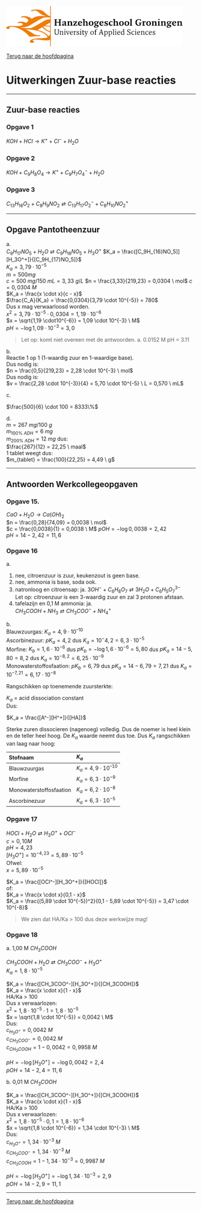 ![Hanze](../hanze/hanze.png)

[Terug naar de hoofdpagina ](../index.md)

# Uitwerkingen Zuur-base reacties

---

## Zuur-base reacties

### Opgave 1

$KOH + HCl \rightarrow K^+ + Cl^- + H_2O$


### Opgave 2

$KOH + C_9H_8O_4 \rightarrow K^+ + C_9H_7O_4^- + H_2O$

### Opgave 3

$C_{13}H_{18}O_2 + C_8H_9NO_2  \rightleftarrows C_{13}H_{17}O_2^- + C_8H_{10}NO_2^+$

---

## Opgave Pantotheenzuur 

a.  
$C_9H_{17}NO_5 + H_2O \rightleftarrows C_9H_{16}NO_5 + H_3O^+$
$K_a = \frac{[C_9H_{16}NO_5]][H_3O^+]}{[C_9H_{17}NO_5]}$  
$K_a = 3,79 \cdot 10^{-5}$  
$m = 500 mg$  
$c = 500 \ mg/150 \ mL = 3,33 \ g/L$
$n = \frac{3,33}{219,23} = 0,0304 \ mol$
$c = 0,0304 \ M$  
$K_a = \frac{x \cdot x}{c - x}$  
$\frac{C_A}{K_a} = \frac{0,0304}{3,79 \cdot 10^{-5}} = 780$  
Dus x mag verwaarloosd worden.  
$x^2 = 3,79 \cdot 10^{-5} \cdot 0,0304 = 1,19 \cdot10^{-6}$  
$x = \sqrt{1,19 \cdot10^{-6}} = 1,09 \cdot 10^{-3} \ M$  
$pH = -\log{1,09 \cdot 10^{-3}} = 3,0$  


>Let op: komt niet overeen met de antwoorden.
a. 0.0152 M
pH = 3.11

b.  
Reactie 1 op 1 (1-waardig zuur en 1-waardige base).  
Dus nodig is:  
$n = \frac{0,5}{219,23} = 2,28 \cdot 10^{-3} \ mol$  
Dus nodig is:  
$v = \frac{2,28 \cdot 10^{-3}}{4} = 5,70 \cdot 10^{-5} \ L = 0,570 \ mL$  

c.  

$\frac{500}{6} \cdot 100 = 8333\%$

d.  
$m = 267 \ mg/100\ g$  
$m_{100\% \ ADH} = 6\ mg$  
$m_{200\% \ ADH} = 12 \ mg$
dus:  
$\frac{267}{12} = 22,25 \ maal$  
1 tablet weegt dus:  
$m_{tablet} = \frac{100}{22,25} = 4,49 \ g$  


---

## Antwoorden Werkcollegeopgaven

### Opgave 15. 

$CaO + H_2O → Ca(OH)_2$  
$n = \frac{0,28}{74,09} = 0,0038 \ mol$  
$c = \frac{0,0038}{1} = 0,0038 \ M$
$pOH = -\log{0,0038} = 2,42$  
$pH = 14-2,42 = 11,6$  


### Opgave 16

a.  
1. nee, citroenzuur is zuur, keukenzout is geen base.  
2. nee, ammonia is base, soda ook.  
3. natronloog en citroensap: ja.
$3OH^- + C_6H_8O_7 \rightleftarrows 3H_2O + C_6H_5O_7^{3-}$  
Let op: citroenzuur is een 3-waardig zuur en zal 3 protonen afstaan.  
4. tafelazijn en 0,1 M ammonia: ja.  
$CH_3COOH + NH_3 \rightleftarrows CH_3COO^− + NH_4^+$  

b.  
Blauwzuurgas: $K_a = 4,9 \cdot 10^{–10}$  
Ascorbinezuur: $pK_a = 4,2$ dus $K_a = 10^-4,2 = 6,3 \cdot 10^{-5}$  
Morfine: $K_b = 1,6 \cdot 10^{-6}$ dus $pK_b = -\log{1,6 \cdot 10^{-6}} = 5,80$ dus $pK_a = 14 - 5,80 = 8,2$ dus $K_a = 10^{-8,2} = 6,25 \cdot 10^{-9}$  
Monowaterstoffosfaation: $pK_b = 6,79$ dus $pK_a = 14 - 6,79 = 7,21$ dus $K_a = 10^{-7,21} = 6,17 \cdot 10^{-8}$  

Rangschikken op toenemende zuursterkte:  

$K_a$	=	acid dissociation constant  
Dus:  

$K_a = \frac{[A^-][H^+]}{[HA]}$  

Sterke zuren dissocieren (nagenoeg) volledig. Dus de noemer is heel klein en de teller heel hoog. De $K_a$ waarde neemt dus toe. Dus $K_a$ rangschikken van laag naar hoog:  

|Stofnaam               |$K_a$                          |
|:----------------------|:------------------------------|
|Blauwzuurgas           |$K_a = 4,9 \cdot 10^{–10}$     | 
|Morfine                |$K_a = 6,3 \cdot 10^{-9}$      |
|Monowaterstoffosfaation|$K_a = 6,2 \cdot 10^{-8}$      | 
|Ascorbinezuur          |$K_a = 6,3 \cdot 10^{-5}$      | 


### Opgave 17

$HOCl + H_2O \rightleftarrows H_3O^+ + OCl^-$  
$c = 0,10 M$  
$pH = 4,23$  
$[H_3O^+] = 10^{-4,23} = 5,89 \cdot 10^{-5}$  
Ofwel:  
$x = 5,89 \cdot 10^{-5}$  

$K_a = \frac{[OCl^-][H_3O^+]}{[HOCl]}$   
of:  
$K_a = \frac{x \cdot x}{0,1 - x}$  
$K_a = \frac{(5,89 \cdot 10^{-5})^2}{0,1 - 5,89 \cdot 10^{-5}} = 3,47 \cdot 10^{-8}$  

>We zien dat HA/Ka > 100 dus deze werkwijze mag!

### Opgave 18

a. 1,00 M $CH_3COOH$  
 
$CH_3COOH + H_2O \rightleftarrows CH_3COO^- + H_3O^+$  
$K_a = 1,8 \cdot 10^{-5}$

$K_a = \frac{[CH_3COO^-][H_3O^+]}{[CH_3COOH]}$  
$K_a = \frac{x \cdot x}{1 - x}$  
HA/Ka > 100  
Dus x verwaarlozen:  
$x^2 = 1,8 \cdot 10^{-5} \cdot 1 = 1,8 \cdot 10^{-5}$  
$x = \sqrt{1,8 \cdot 10^{-5}} = 0,0042 \ M$  
Dus:  
$c_{H_3O^+} = 0,0042 \ M$  
$c_{CH_3COO^-} = 0,0042 \ M$  
$c_{CH_3COOH} = 1 - 0,0042 = 0,9958 \ M$  

$pH = -\log{[H_3O^+]} = -\log{0,0042} = 2,4$  
$pOH = 14-2,4= 11,6$  

b. 0,01 M $CH_3COOH$ 

$K_a = \frac{[CH_3COO^-][H_3O^+]}{[CH_3COOH]}$  
$K_a = \frac{x \cdot x}{1 - x}$  
HA/Ka > 100  
Dus x verwaarlozen:  
$x^2 = 1,8 \cdot 10^{-5} \cdot 0,1 = 1,8 \cdot 10^{-6}$  
$x = \sqrt{1,8 \cdot 10^{-6}} = 1,34 \cdot 10^{-3} \ M$  
Dus:  
$c_{H_3O^+} = 1,34 \cdot 10^{-3} \ M$  
$c_{CH_3COO^-} = 1,34 \cdot 10^{-3} \ M$  
$c_{CH_3COOH} = 1 - 1,34 \cdot 10^{-3} = 0,9987 \ M$  

$pH = -\log{[H_3O^+]} = -\log{1,34 \cdot 10^{-3}} = 2,9$  
$pOH = 14-2,9= 11,1$   

--- 

[Terug naar de hoofdpagina ](../index.md)

<script type="text/x-mathjax-config">
  MathJax.Hub.Config({
    tex2jax: {
      inlineMath: [ ['$','$'], ["\\(","\\)"] ],
      processEscapes: true
    }
  });
</script>
    
<script type="text/javascript"
        src="https://cdn.mathjax.org/mathjax/latest/MathJax.js?config=TeX-AMS-MML_HTMLorMML">
</script>